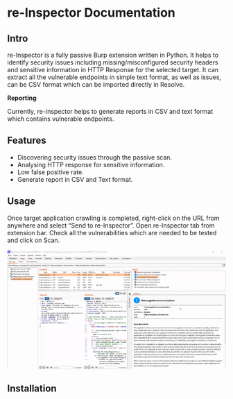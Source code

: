 # re-Inspector Documentation

## Intro
re-Inspector is a fully passive Burp extension written in Python. It helps to identify security issues including missing/misconfigured security headers and sensitive information in HTTP Response for the selected target. It can extract all the vulnerable endpoints in simple text format, as well as issues, can be CSV format which can be imported directly in Resolve. 

**Reporting**

Currently, re-Inspector helps to generate reports in CSV and text format which contains vulnerable endpoints.

## Features
- Discovering security issues through the passive scan.
- Analysing HTTP response for sensitive information.
- Low false positive rate.
- Generate report in CSV and Text format.

## Usage
Once target application crawling is completed, right-click on the URL from anywhere and select “Send to re-Inspector”. Open re-Inspector tab from extension bar. Check all the vulnerabilities which are needed to be tested and click on Scan.

![Alt Text](https://raw.githubusercontent.com/dubey-amit/re-Inspector/main/Demo.gif?token=AFBIUHXP3LAWQNDB7K6VMCS77V7PQ)


## Installation

